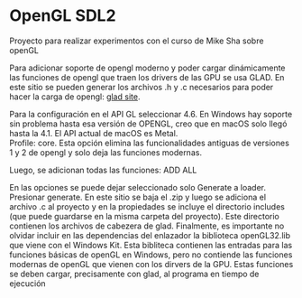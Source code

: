 # OpenGL SDL2

Proyecto para realizar experimentos con el curso de Mike Sha sobre openGL

Para adicionar soporte de opengl moderno y poder cargar dinámicamente las funciones de opengl que traen los drivers de las GPU se usa GLAD. En este sitio se pueden generar los archivos 
.h y .c necesarios para poder hacer la carga de opengl: [glad site](https://glad.dav1d.de/).

Para la configuración en el API GL seleccionar 4.6. En Windows hay soporte sin problema hasta esa versión de OPENGL, creo que en macOS solo llegó hasta la 4.1. El API actual de macOS es Metal.  
Profile: core. Esta opción elimina las funcionalidades antiguas de versiones 1 y 2 de opengl y solo deja las funciones modernas.

Luego, se adicionan todas las funciones: ADD ALL

En las opciones se puede dejar seleccionado solo Generate a loader. Presionar generate. En este sitio se baja el .zip y luego se adiciona el archivo .c al proyecto y en la propiedades se incluye el directorio includes (que puede guardarse en la misma carpeta del proyecto). Este directorio contienen los archivos de cabezera de glad. Finalmente, es importante no olvidar incluir en las dependencias del enlazador la biblioteca openGL32.lib que viene con el Windows Kit. Esta bibliteca contienen las entradas para las funciones básicas de openGL en Windows, pero no contiende las funciones modernas de openGL que vienen con los dirvers de la GPU. Estas funciones se deben cargar, precisamente con glad, al programa en tiempo de ejecución 





